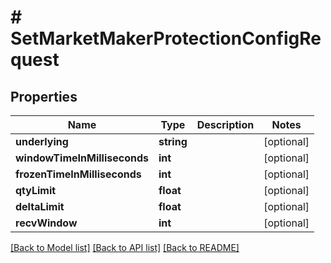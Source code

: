 # # SetMarketMakerProtectionConfigRequest

## Properties

Name | Type | Description | Notes
------------ | ------------- | ------------- | -------------
**underlying** | **string** |  | [optional]
**windowTimeInMilliseconds** | **int** |  | [optional]
**frozenTimeInMilliseconds** | **int** |  | [optional]
**qtyLimit** | **float** |  | [optional]
**deltaLimit** | **float** |  | [optional]
**recvWindow** | **int** |  | [optional]

[[Back to Model list]](../../README.md#models) [[Back to API list]](../../README.md#endpoints) [[Back to README]](../../README.md)
